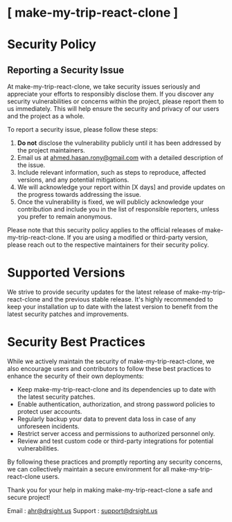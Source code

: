 # [ make-my-trip-react-clone ]

# Security Policy

## Reporting a Security Issue

At make-my-trip-react-clone, we take security issues seriously and appreciate your efforts to responsibly disclose them. If you discover any security vulnerabilities or concerns within the project, please report them to us immediately. This will help ensure the security and privacy of our users and the project as a whole.

To report a security issue, please follow these steps:

1. **Do not** disclose the vulnerability publicly until it has been addressed by the project maintainers.
2. Email us at [ahmed.hasan.rony@gmail.com](mailto:ahmed.hasan.rony@gmail.com) with a detailed description of the issue.
3. Include relevant information, such as steps to reproduce, affected versions, and any potential mitigations.
4. We will acknowledge your report within [X days] and provide updates on the progress towards addressing the issue.
5. Once the vulnerability is fixed, we will publicly acknowledge your contribution and include you in the list of responsible reporters, unless you prefer to remain anonymous.

Please note that this security policy applies to the official releases of make-my-trip-react-clone. If you are using a modified or third-party version, please reach out to the respective maintainers for their security policy.

# Supported Versions

We strive to provide security updates for the latest release of make-my-trip-react-clone and the previous stable release. It's highly recommended to keep your installation up to date with the latest version to benefit from the latest security patches and improvements.

# Security Best Practices

While we actively maintain the security of make-my-trip-react-clone, we also encourage users and contributors to follow these best practices to enhance the security of their own deployments:

- Keep make-my-trip-react-clone and its dependencies up to date with the latest security patches.
- Enable authentication, authorization, and strong password policies to protect user accounts.
- Regularly backup your data to prevent data loss in case of any unforeseen incidents.
- Restrict server access and permissions to authorized personnel only.
- Review and test custom code or third-party integrations for potential vulnerabilities.

By following these practices and promptly reporting any security concerns, we can collectively maintain a secure environment for all make-my-trip-react-clone users.

Thank you for your help in making make-my-trip-react-clone a safe and secure project!

Email : [ahr@drsight.us](mailto:ahr@drsight.us)
Support : [support@drsight.us](mailto:support@drsight.us)


